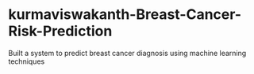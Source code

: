 # kurmaviswakanth-Breast-Cancer-Risk-Prediction
Built a system to predict breast cancer diagnosis using machine learning techniques
